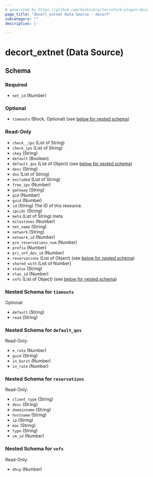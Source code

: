 ```yaml
---
# generated by https://github.com/hashicorp/terraform-plugin-docs
page_title: "decort_extnet Data Source - decort"
subcategory: ""
description: |-
  
---
```


# decort_extnet (Data Source)





<!-- schema generated by tfplugindocs -->
## Schema

### Required

- `net_id` (Number)

### Optional

- `timeouts` (Block, Optional) (see [below for nested schema](#nestedblock--timeouts))

### Read-Only

- `check__ips` (List of String)
- `check_ips` (List of String)
- `ckey` (String)
- `default` (Boolean)
- `default_qos` (List of Object) (see [below for nested schema](#nestedatt--default_qos))
- `desc` (String)
- `dns` (List of String)
- `excluded` (List of String)
- `free_ips` (Number)
- `gateway` (String)
- `gid` (Number)
- `guid` (Number)
- `id` (String) The ID of this resource.
- `ipcidr` (String)
- `meta` (List of String) meta
- `milestones` (Number)
- `net_name` (String)
- `network` (String)
- `network_id` (Number)
- `pre_reservations_num` (Number)
- `prefix` (Number)
- `pri_vnf_dev_id` (Number)
- `reservations` (List of Object) (see [below for nested schema](#nestedatt--reservations))
- `shared_with` (List of Number)
- `status` (String)
- `vlan_id` (Number)
- `vnfs` (List of Object) (see [below for nested schema](#nestedatt--vnfs))

<a id="nestedblock--timeouts"></a>
### Nested Schema for `timeouts`

Optional:

- `default` (String)
- `read` (String)


<a id="nestedatt--default_qos"></a>
### Nested Schema for `default_qos`

Read-Only:

- `e_rate` (Number)
- `guid` (String)
- `in_burst` (Number)
- `in_rate` (Number)


<a id="nestedatt--reservations"></a>
### Nested Schema for `reservations`

Read-Only:

- `client_type` (String)
- `desc` (String)
- `domainname` (String)
- `hostname` (String)
- `ip` (String)
- `mac` (String)
- `type` (String)
- `vm_id` (Number)


<a id="nestedatt--vnfs"></a>
### Nested Schema for `vnfs`

Read-Only:

- `dhcp` (Number)


